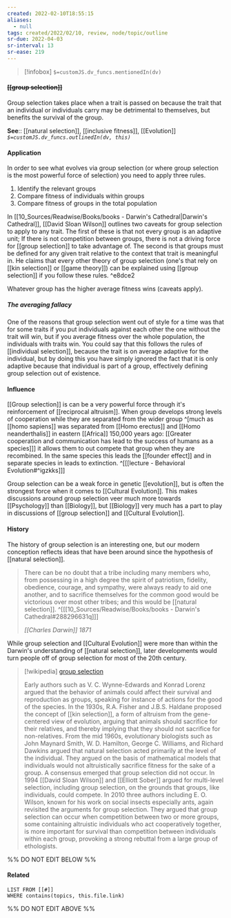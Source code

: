 ```yaml
---
created: 2022-02-10T18:55:15 
aliases:
  - null
tags: created/2022/02/10, review, node/topic/outline
sr-due: 2022-04-03
sr-interval: 13
sr-ease: 219
---
```

> [!infobox]
`$=customJS.dv_funcs.mentionedIn(dv)`

#### <s class="topic-title">[[group selection]]</s>

Group selection takes place when a trait is passed on because the trait that an individual or individuals carry may be detrimental to themselves, but benefits the survival of the group.

**See**:: [[natural selection]], [[inclusive fitness]], [[Evolution]]
*`$=customJS.dv_funcs.outlinedIn(dv, this)`*

#### Application

In order to see what evolves via group selection (or where group selection is the most powerful force of selection) you need to apply three rules.
1. Identify the relevant groups
2. Compare fitness of individuals within groups
3. Compare fitness of groups in the total population

In [[10_Sources/Readwise/Books/books - Darwin's Cathedral|Darwin's Cathedral]], [[David Sloan Wilson]] outlines two caveats for group selection to apply to any trait. 
The first of these is that not every group is an adaptive unit; If there is not competition between groups, there is not a driving force for [[group selection]] to take advantage of. 
The second is that groups must be defined for any given trait relative to the context that trait is meaningful in. He claims that every other theory of group selection (one's that rely on [[kin selection]] or [[game theory]]) can be explained using [[group selection]] if you follow these rules. 
^e8dce2

Whatever group has the higher average fitness wins (caveats apply).

##### The averaging fallacy

One of the reasons that group selection went out of style for a time was that for some traits if you put individuals against each other the one without the trait will win, but if you average fitness over the whole population, the individuals with traits win.
You could say that this follows the rules of [[individual selection]], because the trait is on average adaptive for the individual, but by doing this you have simply ignored the fact that it is only adaptive because that individual is part of a group, effectively defining group selection out of existence.

#### Influence

[[Group selection]] is can be a very powerful force through it's reinforcement of [[reciprocal altruism]]. When group develops strong levels of cooperation while they are separated from the wider group 
^[much as [[homo sapiens]] was separated from [[Homo erectus]] and [[Homo neanderthalis]] in eastern [[Africa]] 150,000 years ago: [[Greater cooperation and communication has lead to the success of humans as a species]]]
it allows them to out compete that group when they are recombined. In the same species this leads the [[founder effect]] and in separate species in leads to extinction. 
^[[[lecture - Behavioral Evolution#^igzkks]]]

Group selection can be a weak force in genetic [[evolution]], but is often the strongest force when it comes to [[Cultural Evolution]].
This makes discussions around group selection veer much more towards [[Psychology]] than [[Biology]], but [[Biology]] very much has a part to play in discussions of [[group selection]] and [[Cultural Evolution]]. 

#### History

The history of group selection is an interesting one, but our modern conception reflects ideas that have been around since the hypothesis of [[natural selection]].

>  There can be no doubt that a tribe including many members who, from possessing in a high degree the spirit of patriotism, fidelity, obedience, courage, and sympathy, were always ready to aid one another, and to sacrifice themselves for the common good would be victorious over most other tribes; and this would be [[natural selection]]. 
> ^[[[10_Sources/Readwise/Books/books - Darwin's Cathedral#288296631q]]]
> 
> <cite> [[Charles Darwin]] 1871 </cite>

While group selection and [[Cultural Evolution]] were more than within the Darwin's understanding of [[natural selection]], later developments would turn people off of group selection for most of the 20th century.

> [!wikipedia] [group selection](https://en.wikipedia.org/wiki/Group%20selection)
> 
> Early authors such as V. C. Wynne-Edwards and Konrad Lorenz argued that the behavior of animals could affect their survival and reproduction as groups, speaking for instance of actions for the good of the species. In the 1930s, R.A. Fisher and J.B.S. Haldane proposed the concept of [[kin selection]], a form of altruism from the gene-centered view of evolution, arguing that animals should sacrifice for their relatives, and thereby implying that they should not sacrifice for non-relatives. From the mid 1960s, evolutionary biologists such as John Maynard Smith, W. D. Hamilton, George C. Williams, and Richard Dawkins argued that natural selection acted primarily at the level of the individual. They argued on the basis of mathematical models that individuals would not altruistically sacrifice fitness for the sake of a group. A consensus emerged that group selection did not occur. In 1994 [[David Sloan Wilson]] and [[Elliott Sober]] argued for multi-level selection, including group selection, on the grounds that groups, like individuals, could compete. In 2010 three authors including E. O. Wilson, known for his work on social insects especially ants, again revisited the arguments for group selection. They argued that group selection can occur when competition between two or more groups, some containing altruistic individuals who act cooperatively together, is more important for survival than competition between individuals within each group, provoking a strong rebuttal from a large group of ethologists.

%% DO NOT EDIT BELOW %%

#### Related 

```dataview
LIST FROM [[#]]
WHERE contains(topics, this.file.link)
```
%% DO NOT EDIT ABOVE %%
